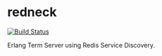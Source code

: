 redneck
=======

[![Build Status](https://drone.io/github.com/redis-sd/redneck/status.png)](https://drone.io/github.com/redis-sd/redneck/latest)

Erlang Term Server using Redis Service Discovery.
